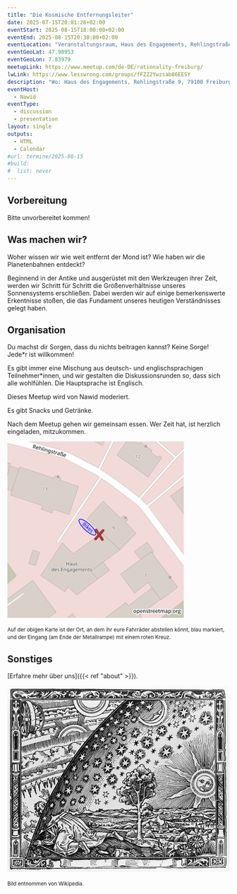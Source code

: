 ```yaml
---
title: "Die Kosmische Entfernungsleiter"
date: 2025-07-15T20:01:28+02:00
eventStart: 2025-08-15T18:00:00+02:00
eventEnd: 2025-08-15T20:30:00+02:00
eventLocation: "Veranstaltungsraum, Haus des Engagements, Rehlingstraße 9, 79100 Freiburg"
eventGeoLat: 47.98953
eventGeoLon: 7.83979
meetupLink: https://www.meetup.com/de-DE/rationality-freiburg/
lwLink: https://www.lesswrong.com/groups/fFZZ2Ywzsab86EESY
description: "Wo: Haus des Engagements, Rehlingstraße 9, 79100 Freiburg. Wann: Freitag, 15. August um 18:00 Uhr MESZ."
eventHost:
  - Nawid
eventType:
  - discussion
  - presentation
layout: single
outputs:
  - HTML
  - Calendar
#url: termine/2025-08-15
#build:
#  list: never
---
```


## Vorbereitung

Bitte unvorbereitet kommen!


## Was machen wir?

Woher wissen wir wie weit entfernt der Mond ist? Wie haben wir die Planetenbahnen entdeckt? 

Beginnend in der Antike und ausgerüstet mit den Werkzeugen ihrer Zeit, werden wir Schritt für Schritt die 
Größenverhältnisse unseres Sonnensystems erschließen. Dabei werden wir auf einige bemerkenswerte Erkentnisse stoßen, 
die das Fundament unseres heutigen Verständnisses gelegt haben.


## Organisation

Du machst dir Sorgen, dass du nichts beitragen kannst? Keine Sorge! Jede*r ist willkommen!

Es gibt immer eine Mischung aus deutsch- und englischsprachigen Teilnehmer*innen, und wir gestalten die Diskussionsrunden so, dass sich alle wohlfühlen. Die Hauptsprache ist Englisch.

Dieses Meetup wird von Nawid moderiert.

Es gibt Snacks und Getränke.

Nach dem Meetup gehen wir gemeinsam essen. Wer Zeit hat, ist herzlich eingeladen, mitzukommen.

![Ort (Veranstaltungsraum, Haus des Engagements)](/images/hde-new-building-2.png)

<small>Auf der obigen Karte ist der Ort, an dem ihr eure Fahrräder abstellen könnt, blau markiert, und der Eingang (am Ende der Metallrampe) mit einem roten Kreuz.</small>


## Sonstiges

[Erfahre mehr über uns]({{< ref "about" >}}).

![Flammarions Holzstich, Paris 1888](cover.jpg "Flammarions Holzstich, Paris 1888")

<small>Bild entnommen von Wikipedia.</small>
